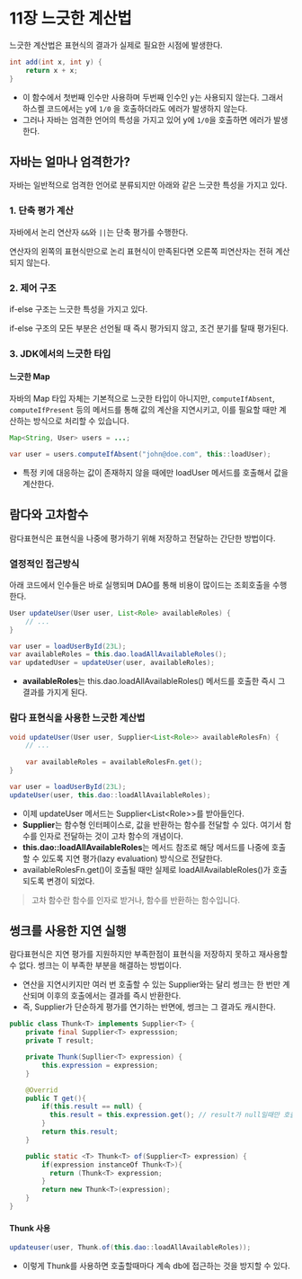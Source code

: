 # 11장 느긋한 계산법

느긋한 계산법은 표현식의 결과가 실제로 필요한 시점에 발생한다.

```java
int add(int x, int y) {
    return x + x;
}
```

* 이 함수에서 첫번째 인수만 사용하며 두번째 인수인 y는 사용되지 않는다. 그래서 하스켈 코드에서는 y에 `1/0` 을 호출하더라도 에러가 발생하지 않는다.
* 그러나 자바는 엄격한 언어의 특성을 가지고 있어 y에 `1/0`을 호출하면 에러가 발생한다.

## 자바는 얼마나 엄격한가?

자바는 일반적으로 엄격한 언어로 분류되지만 아래와 같은 느긋한 특성을 가지고 있다.

### 1. 단축 평가 계산

자바에서 논리 연산자 `&&`와 `||`는 단축 평가를 수행한다.

연산자의 왼쪽의 표현식만으로 논리 표현식이 만족된다면 오른쪽 피연산자는 전혀 계산되지 않는다.

### 2. 제어 구조

if-else 구조는 느긋한 특성을 가지고 있다.

if-else 구조의 모든 부분은 선언될 때 즉시 평가되지 않고, 조건 분기를 탈때 평가된다.

### 3. JDK에서의 느긋한 타입

#### 느긋한 Map

자바의 Map 타입 자체는 기본적으로 느긋한 타입이 아니지만, `computeIfAbsent`, `computeIfPresent` 등의 메서드를 통해 값의 계산을 지연시키고, 이를 필요할 때만 계산하는 방식으로 처리할 수 있습니다.

```java
Map<String, User> users = ...;

var user = users.computeIfAbsent("john@doe.com", this::loadUser);
```

* 특정 키에 대응하는 값이 존재하지 않을 때에만 loadUser 메서드를 호출해서 값을 계산한다.

## 람다와 고차함수

람다표현식은 표현식을 나중에 평가하기 위해 저장하고 전달하는 간단한 방법이다.

### 열정적인 접근방식

아래 코드에서 인수들은 바로 실행되며 DAO를 통해 비용이 많이드는 조회호출을 수행한다.

```java
User updateUser(User user, List<Role> availableRoles) {
    // ...
}

var user = loadUserById(23L);
var availableRoles = this.dao.loadAllAvailableRoles();
var updatedUser = updateUser(user, availableRoles);
```

* **availableRoles**는 this.dao.loadAllAvailableRoles() 메서드를 호출한 즉시 그 결과를 가지게 된다.

### 람다 표현식을 사용한 느긋한 계산법

```java
void updateUser(User user, Supplier<List<Role>> availableRolesFn) {
    // ...
    
    var availableRoles = availableRolesFn.get();
}

var user = loadUserById(23L);
updateUser(user, this.dao::loadAllAvailableRoles);
```

* 이제 updateUser 메서드는 Supplier\<List\<Role>>를 받아들인다.
* **Supplier**는 함수형 인터페이스로, 값을 반환하는 함수를 전달할 수 있다. 여기서 함수를 인자로 전달하는 것이 고차 함수의 개념이다.
* **this.dao::loadAllAvailableRoles**는 메서드 참조로 해당 메서드를 나중에 호출할 수 있도록 지연 평가(lazy evaluation) 방식으로 전달한다.
* availableRolesFn.get()이 호출될 때만 실제로 loadAllAvailableRoles()가 호출되도록 변경이 되었다.

> 고차 함수란 함수를 인자로 받거나, 함수를 반환하는 함수입니다.

## 썽크를 사용한 지연 실행

람다표현식은 지연 평가를 지원하지만 부족한점이 표현식을 저장하지 못하고 재사용할 수 없다. 썽크는 이 부족한 부분을 해결하는 방법이다.

* 연산을 지연시키지만 여러 번 호출할 수 있는 Supplier와는 달리 썽크는 한 번만 계산되며 이후의 호출에서는 결과를 즉시 반환한다.
* 즉, Supplier가 단순하게 평가를 연기하는 반면에, 썽크는 그 결과도 캐시한다.

```java
public class Thunk<T> implements Supplier<T> {
    private final Supplier<T> expresssion;
    private T result;

    private Thunk(Supllier<T> expression) {
        this.expression = expression;
    }

    @Overrid
    public T get(){
        if(this.result == null) {
          this.result = this.expression.get(); // result가 null일때만 호출한다.
        }
        return this.result;
    }

    public static <T> Thunk<T> of(Supplier<T> expression) {
        if(expression instanceOf Thunk<T>){
          return (Thunk<T> expression;
        }
        return new Thunk<T>(expression);
    }
}
```

#### Thunk 사용

```java
updateuser(user, Thunk.of(this.dao::loadAllAvailableRoles));
```

* 이렇게 Thunk를 사용하면 호출할때마다 계속 db에 접근하는 것을 방지할 수 있다.
